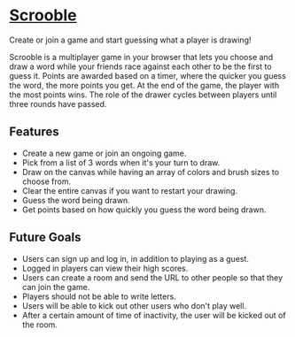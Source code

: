 # [Scrooble](https://www.google.com)

Create or join a game and start guessing what a player is drawing!

Scrooble is a multiplayer game in your browser that lets you choose and draw a word while your friends race against each other to be the first to guess it. Points are awarded based on a timer, where the quicker you guess the word, the more points you get. At the end of the game, the player with the most points wins. The role of the drawer cycles between players until three rounds have passed.

## Features

* Create a new game or join an ongoing game.
* Pick from a list of 3 words when it's your turn to draw.
* Draw on the canvas while having an array of colors and brush sizes to choose from.
* Clear the entire canvas if you want to restart your drawing.
* Guess the word being drawn.
* Get points based on how quickly you guess the word being drawn.

## Future Goals

* Users can sign up and log in, in addition to playing as a guest.
* Logged in players can view their high scores.
* Users can create a room and send the URL to other people so that they can join the game.
* Players should not be able to write letters.
* Users will be able to kick out other users who don't play well.
* After a certain amount of time of inactivity, the user will be kicked out of the room.
